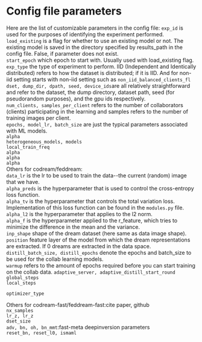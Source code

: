 # Config file parameters
Here are the list of customizable parameters in the config file:
```exp_id``` is used for the purposes of identifying the experiment performed.   
```load_existing``` is a flag for whether to use an existing model or not. The existing model is saved in the directory specified by results_path in the config file. False, if parameter does not exist.  
```start_epoch``` which epoch to start with. Usually used with load_existing flag.   
```exp_type``` the type of experiment to perform. IID (Independent and Identically distributed) refers to how the dataset is distributed; if it is IID. And for non-iid setting starts with non-iid setting such as ```non_iid_balanced_clients_fl```
```dset, dump_dir, dpath, seed, device_ids```are all relatively straightforward and refer to the dataset, the dump directory, dataset path, seed (for pseudorandom purposes), and the gpu ids respectively.    
```num_clients, samples_per_client``` refers to the number of collaborators (clients) participating in the learning and samples refers to the number of training images per client.    
```epochs, model_lr, batch_size``` are just the typical parameters associated with ML models.   
```alpha```  
```heterogeneous_models, models```  
```local_train_freq```  
```alpha```  
```alpha```  
```alpha```  
Others for codream/feddream:  
```data_lr``` is the lr to be used to train the data--the current (random) image that we have.  
```alpha_preds``` is the hyperparameter that is used to control the cross-entropy loss function.   
```alpha_tv``` is the hyperparameter that controls the total variation loss. Implementation of this loss function can be found in the ```modules.py``` file.      
```alpha_l2``` is the hyperparameter that applies to the l2 norm.      
```alpha_f``` is the hyperparameter applied to the r_feature, which tries to minimize the difference in the mean and the variance.   
```inp_shape``` shape of the dream dataset (here same as data image shape).
```position``` feature layer of the model from which the dream representations are extracted. If 0 dreams are extracted in the data space.
```distill_batch_size, distill_epochs``` denote the epochs and batch_size to be used for the collab learning models.  
```warmup``` refers to the amount of epochs required before you can start training on the collab data. 
```adaptive_server, adaptive_distill_start_round```  
```global_steps```  
```local_steps```  

```optimizer_type```  

Others for codream-fast/feddream-fast:cite paper, github  
```nx_samples```  
```lr_z, lr_z```  
```dset_size```  
```adv, bn, oh, bn_mmt```:fast-meta deepinversion parameters  
```reset_bn, reset_l0, ismaml```  
